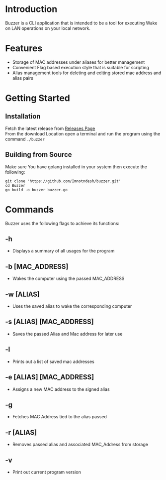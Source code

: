 # Introduction
Buzzer is a CLI application that is intended to be a tool for executing Wake on LAN operations on your local network.

# Features
* Storage of MAC addresses under aliases for better management
* Convenient Flag based execution style that is suitable for scripting
* Alias management tools for deleting and editing stored mac address and alias pairs

# Getting Started  
## Installation
Fetch the latest release from [Releases Page](https://github.com/Imnotndesh/buzzer/releases)  
From the download Location open a terminal and run the program using the command `./buzzer`
## Building from Source
Make sure You have golang installed in your system then execute the following:
```
git clone 'https://github.com/Imnotndesh/buzzer.git'
cd Buzzer
go build -o buzzer buzzer.go
```
# Commands
Buzzer uses the following flags to achieve its functions:
## -h 
* Displays a summary of all usages for the program
## -b [MAC_ADDRESS]
* Wakes the computer using the passed MAC_ADDRESS
## -w [ALIAS]
* Uses the saved alias to wake the corresponding computer
## -s [ALIAS] [MAC_ADDRESS]
* Saves the passed Alias and Mac address for later use
## -l
* Prints out a list of saved mac addresses 
## -e [ALIAS] [MAC_ADDRESS]
* Assigns a new MAC address to the signed alias
## -g
* Fetches MAC Address tied to the alias passed
## -r [ALIAS]
* Removes passed alias and associated MAC_Address from storage
## -v
* Print out current program version